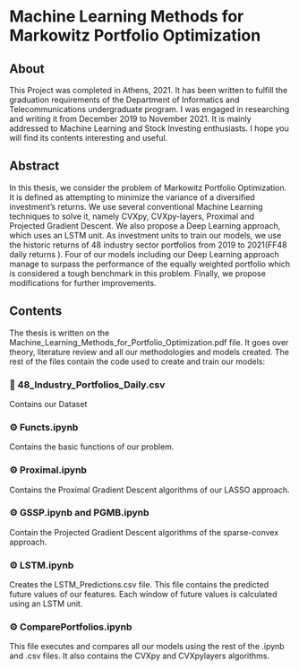 # Machine Learning Methods for Markowitz Portfolio Optimization

## About

This Project was completed in Athens, 2021. It has been written to fulfill the graduation requirements of the Department of Informatics and Telecommunications undergraduate
program. I was engaged in researching and writing it from December 2019 to November 2021. It is mainly addressed to Machine Learning and Stock Investing enthusiasts. I hope
you will find its contents interesting and useful.

## Abstract

In this thesis, we consider the problem of Markowitz Portfolio Optimization. It is defined as attempting to minimize the variance of a diversified investment’s returns. We use several conventional Machine Learning techniques to solve it, namely CVXpy, CVXpy-layers, Proximal and Projected Gradient Descent. We also propose a Deep Learning approach, which uses an LSTM unit. As investment units to train our models, we use the historic returns of 48 industry sector portfolios from 2019 to 2021(FF48 daily returns ). Four of our models including our Deep Learning approach manage to surpass the performance of the equally weighted portfolio which is considered a tough benchmark in this problem. Finally, we propose modifications for further improvements.

## Contents

The thesis is written on the Machine_Learning_Methods_for_Portfolio_Optimization.pdf file. It goes over theory, literature review and all our methodologies and models created. The rest of the files contain the code used to create and train our models:

 ### 📄 48_Industry_Portfolios_Daily.csv 
 
 Contains our Dataset

 ### :gear: Functs.ipynb
 
 Contains the basic functions of our problem.
 
 ### :gear: Proximal.ipynb
 Contains the Proximal Gradient Descent algorithms of our LASSO approach.
 
 ### :gear: GSSP.ipynb and PGMB.ipynb
 Contain the Projected Gradient Descent algorithms of the sparse-convex approach.

 ### :gear: LSTM.ipynb
 
 Creates the LSTM_Predictions.csv file. This file contains the predicted future values of our features. Each window of future values is calculated using an LSTM unit.

 ### :gear: ComparePortfolios.ipynb
 
 This file executes and compares all our models using the rest of the .ipynb and .csv files. It also contains the CVXpy and CVXpylayers algorithms.
